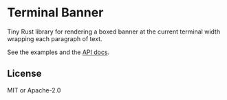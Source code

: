 # Terminal Banner

Tiny Rust library for rendering a boxed banner at the current terminal width wrapping each paragraph of text.

See the examples and the [API docs](https://docs.rs/terminal-banner/latest/terminal_banner/).

## License

MIT or Apache-2.0
